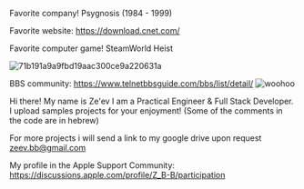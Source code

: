 Favorite company! Psygnosis (1984 - 1999)

Favorite website: https://download.cnet.com/

Favorite computer game! SteamWorld Heist

![71b191a9a9fbd19aac300ce9a220631a](https://user-images.githubusercontent.com/4492652/220156320-4f142d5a-25dc-4fb7-91c4-2e56b1d4c44b.jpg)


BBS community: https://www.telnetbbsguide.com/bbs/list/detail/  ![woohoo](https://user-images.githubusercontent.com/4492652/220128378-81305ff2-f0ea-44ab-b137-36ea05be3b0e.gif)


Hi there!
My name is Ze'ev
I am a Practical Engineer & Full Stack Developer.
I upload samples projects for your enjoyment!
(Some of the comments in the code are in hebrew)

For more projects i will send a link to my google drive upon request
zeev.bb@gmail.com

My profile in the Apple Support Community: https://discussions.apple.com/profile/Z_B-B/participation
